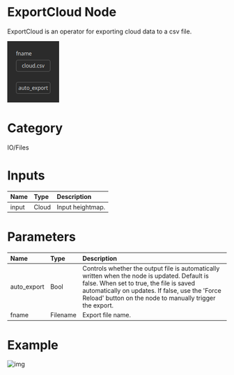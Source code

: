 
ExportCloud Node
================


ExportCloud is an operator for exporting cloud data to a csv file.



![img](../../images/nodes/ExportCloud_settings.png)


# Category


IO/Files
# Inputs

|Name|Type|Description|
| :--- | :--- | :--- |
|input|Cloud|Input heightmap.|

# Parameters

|Name|Type|Description|
| :--- | :--- | :--- |
|auto_export|Bool|Controls whether the output file is automatically written when the node is updated. Default is false. When set to true, the file is saved automatically on updates. If false, use the 'Force Reload' button on the node to manually trigger the export.|
|fname|Filename|Export file name.|

# Example


![img](../../images/nodes/ExportCloud.png)

